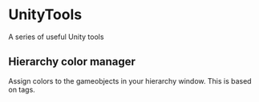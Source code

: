 # UnityTools
A series of useful Unity tools


## Hierarchy color manager
Assign colors to the gameobjects in your hierarchy window. This is based on tags.
